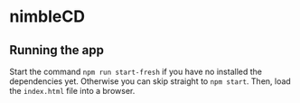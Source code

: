 # nimbleCD

## Running the app

Start the command `npm run start-fresh` if you have no installed the dependencies yet. 
Otherwise you can skip straight to `npm start`.
Then, load the `index.html` file into a browser.